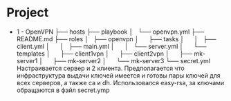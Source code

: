 # Project
- 1 - OpenVPN
├── hosts
├── playbook
│   └── openvpn.yml
├── README.md
├── roles
│   ├── openvpn
│       ├── tasks
│       │   ├── client.yml
│       │   ├── main.yml
│       │   └── server.yml
│       └── templates
│           ├── client1vpn
│           ├── client2vpn
│           ├── mk-server1
│           ├── mk-server2
│           └── mk-server3
└── secret.yml
Настраивается сервер и 2 клиента. Предполагается что инфраструктура выдачи ключей имеется и готовы пары ключей для всех серверов, а также ca и dh. Использовался easy-rsa, за ключами обращаются в файл secret.ymp

